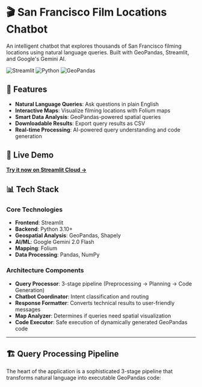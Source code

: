 # 🎬 San Francisco Film Locations Chatbot

An intelligent chatbot that explores thousands of San Francisco filming locations using natural language queries. Built with GeoPandas, Streamlit, and Google's Gemini AI.

![Streamlit](https://img.shields.io/badge/Streamlit-FF4B4B?style=for-the-badge&logo=streamlit&logoColor=white)
![Python](https://img.shields.io/badge/Python-3776AB?style=for-the-badge&logo=python&logoColor=white)
![GeoPandas](https://img.shields.io/badge/GeoPandas-139C5A?style=for-the-badge&logo=pandas&logoColor=white)

## 🌟 Features

- **Natural Language Queries**: Ask questions in plain English
- **Interactive Maps**: Visualize filming locations with Folium maps
- **Smart Data Analysis**: GeoPandas-powered spatial queries
- **Downloadable Results**: Export query results as CSV
- **Real-time Processing**: AI-powered query understanding and code generation

## 🚀 Live Demo

**[Try it now on Streamlit Cloud →](https://film-hackathon-app-68quvgslnrkvpxtxasnq7c.streamlit.app/)**

## 📊 Tech Stack

### Core Technologies
- **Frontend**: Streamlit
- **Backend**: Python 3.10+
- **Geospatial Analysis**: GeoPandas, Shapely
- **AI/ML**: Google Gemini 2.0 Flash
- **Mapping**: Folium
- **Data Processing**: Pandas, NumPy

### Architecture Components
- **Query Processor**: 3-stage pipeline (Preprocessing → Planning → Code Generation)
- **Chatbot Coordinator**: Intent classification and routing
- **Response Formatter**: Converts technical results to user-friendly messages
- **Map Analyzer**: Determines if queries need spatial visualization
- **Code Executor**: Safe execution of dynamically generated GeoPandas code

---

## 🏗️ Query Processing Pipeline

The heart of the application is a sophisticated 3-stage pipeline that transforms natural language into executable GeoPandas code: